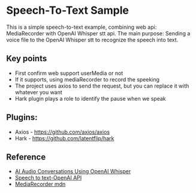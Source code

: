 # Speech-To-Text Sample
This is a simple speech-to-text example, combining web api: MediaRecorder with OpenAI Whisper stt api.
The main purpose: Sending a voice file to the OpenAI Whisper stt to recognize the speech into text.

## Key points
* First confirm web support userMedia or not
* If it supports, using mediaRecorder to record the speeking
* The project uses axios to send the request, but you can replace it with whatever you want
* Hark plugin plays a role to identify the pause when we speak



## Plugins:
* Axios - https://github.com/axios/axios
* Hark - https://github.com/latentflip/hark


## Reference
* [AI Audio Conversations Using OpenAI Whisper](https://medium.com/@david.richards.tech/ai-audio-conversations-with-openai-whisper-3c730a9c7123)
* [Speech to text-OpenAI API](https://platform.openai.com/docs/guides/speech-to-text)
* [MediaRecorder mdn](https://developer.mozilla.org/en-US/docs/Web/API/MediaRecorder)
